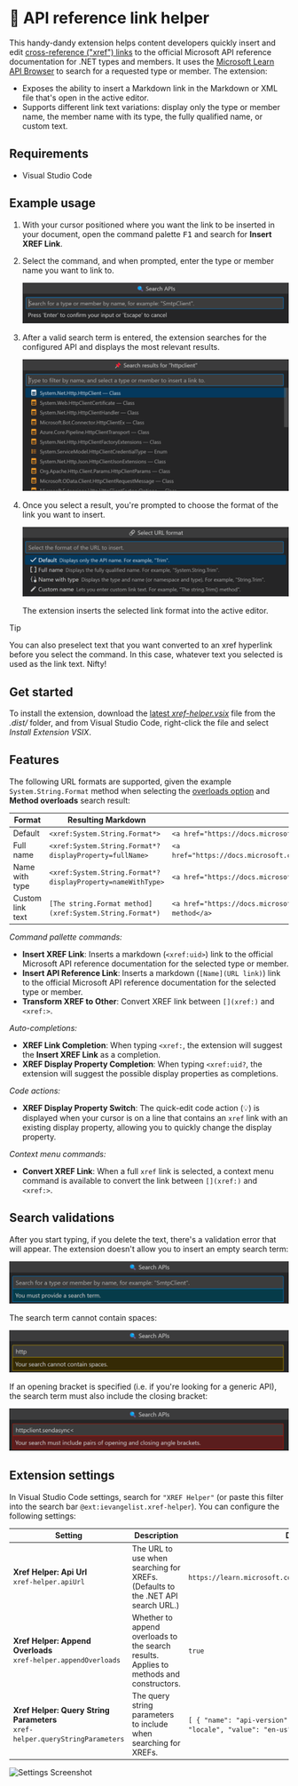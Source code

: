 # 🔗 API reference link helper

This handy-dandy extension helps content developers quickly insert and edit [cross-reference ("xref") links](https://learn.microsoft.com/contribute/content/how-to-write-links?branch=main#xref-cross-reference-links) to the official Microsoft API reference documentation for .NET types and members. It uses the [Microsoft Learn API Browser](https://learn.microsoft.com/api/apibrowser/dotnet/search) to search for a requested type or member. The extension:

- Exposes the ability to insert a Markdown link in the Markdown or XML file that's open in the active editor.
- Supports different link text variations: display only the type or member name, the member name with its type, the fully qualified name, or custom text.

## Requirements

- Visual Studio Code

## Example usage

1. With your cursor positioned where you want the link to be inserted in your document, open the command palette <kbd>F1</kbd> and search for **Insert XREF Link**.
2. Select the command, and when prompted, enter the type or member name you want to link to.

   ![Insert XREF link](images/command-pallette-insert-xref.png)

3. After a valid search term is entered, the extension searches for the configured API and displays the most relevant results.

   ![Results](images/command-pallette-insert-xref-results.png)

4. Once you select a result, you're prompted to choose the format of the link you want to insert.

   ![URL formats](images/command-pallette-insert-xref-all-formats.png)

   The extension inserts the selected link format into the active editor.

> [!TIP]
> You can also preselect text that you want converted to an xref hyperlink before you select the command. In this case, whatever text you selected is used as the link text. Nifty!

## Get started

To install the extension, download the [latest _xref-helper.vsix_](https://github.com/IEvangelist/xref-helper/blob/main/dist/xref-helper.vsix) file from the _.dist/_ folder, and from Visual Studio Code, right-click the file and select _Install Extension VSIX_.

## Features

The following URL formats are supported, given the example `System.String.Format` method when selecting the [overloads option](#overloads-option) and **Method overloads** search result:

| Format | Resulting Markdown | Example HTML |
|--|--|--|
| Default | `<xref:System.String.Format*>` | `<a href="https://docs.microsoft.com/dotnet/api/system.string.format">Format</a>` |
| Full name | `<xref:System.String.Format*?displayProperty=fullName>` | `<a href="https://docs.microsoft.com/dotnet/api/system.string.format">System.String.Format</a>` |
| Name with type | `<xref:System.String.Format*?displayProperty=nameWithType>` | `<a href="https://docs.microsoft.com/dotnet/api/system.string.format">String.Format</a>` |
| Custom link text | `[The string.Format method](xref:System.String.Format*)` | `<a href="https://docs.microsoft.com/dotnet/api/system.string.format">The string.Format method</a>` |

_Command pallette commands:_

- **Insert XREF Link**: Inserts a markdown (`<xref:uid>`) link to the official Microsoft API reference documentation for the selected type or member.
- **Insert API Reference Link**: Inserts a markdown (`[Name](URL link)`) link to the official Microsoft API reference documentation for the selected type or member.
- **Transform XREF to Other**: Convert XREF link between `[](xref:)` and `<xref:>`.

_Auto-completions:_

- **XREF Link Completion**: When typing `<xref:`, the extension will suggest the **Insert XREF Link** as a completion.
- **XREF Display Property Completion**: When typing `<xref:uid?`, the extension will suggest the possible display properties as completions.

_Code actions:_

- **XREF Display Property Switch**: The quick-edit code action (💡) is displayed when your cursor is on a line that contains an `xref` link with an existing display property, allowing you to quickly change the display property.

_Context menu commands:_

- **Convert XREF Link**: When a full `xref` link is selected, a context menu command is available to convert the link between `[](xref:)` and `<xref:>`.

## Search validations

After you start typing, if you delete the text, there's a validation error that will appear. The extension doesn't allow you to insert an empty search term:

![Empty](images/command-pallette-insert-xref-validation-empty.png)

The search term cannot contain spaces:

![Spaces](images/command-pallette-insert-xref-validation-space.png)

If an opening bracket is specified (i.e. if you're looking for a generic API), the search term must also include the closing bracket:

![Brackets](images/command-pallette-insert-xref-validation-brackets.png)

## Extension settings

In Visual Studio Code settings, search for `"XREF Helper"` (or paste this filter into the search bar `@ext:ievangelist.xref-helper`). You can configure the following settings:

| Setting | Description | Default |
|--|--|--|
| **Xref Helper: Api Url** <br/> `xref-helper.apiUrl` | The URL to use when searching for XREFs. (Defaults to the .NET API search URL.) | `https://learn.microsoft.com/api/apibrowser/dotnet/search` |
| <a name="overloads-option" />**Xref Helper: Append Overloads** <br/> `xref-helper.appendOverloads` | Whether to append overloads to the search results. Applies to methods and constructors. | `true` |
| **Xref Helper: Query String Parameters** <br/> `xref-helper.queryStringParameters` | The query string parameters to include when searching for XREFs. | `[ { "name": "api-version", "value": "0.2" }, { "name": "locale", "value": "en-us" } ]` |

![Settings Screenshot](images/settings.png)

